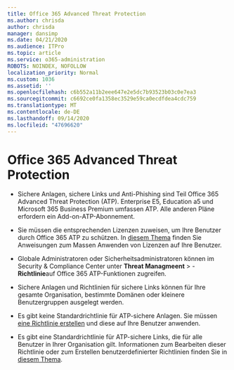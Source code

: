 ```yaml
---
title: Office 365 Advanced Threat Protection
ms.author: chrisda
author: chrisda
manager: dansimp
ms.date: 04/21/2020
ms.audience: ITPro
ms.topic: article
ms.service: o365-administration
ROBOTS: NOINDEX, NOFOLLOW
localization_priority: Normal
ms.custom: 1036
ms.assetid: ''
ms.openlocfilehash: c6b552a11b2eee647e2e5dc7b93523b03c0e7ea3
ms.sourcegitcommit: c6692ce0fa1358ec3529e59ca0ecdfdea4cdc759
ms.translationtype: MT
ms.contentlocale: de-DE
ms.lasthandoff: 09/14/2020
ms.locfileid: "47696620"
---
```

# <a name="office-365-advanced-threat-protection"></a>Office 365 Advanced Threat Protection

- Sichere Anlagen, sichere Links und Anti-Phishing sind Teil Office 365 Advanced Threat Protection (ATP). Enterprise E5, Education a5 und Microsoft 365 Business Premium umfassen ATP. Alle anderen Pläne erfordern ein Add-on-ATP-Abonnement.

- Sie müssen die entsprechenden Lizenzen zuweisen, um Ihre Benutzer durch Office 365 ATP zu schützen. In [diesem Thema](https://docs.microsoft.com/microsoft-365/admin/add-users/add-users) finden Sie Anweisungen zum Massen Anwenden von Lizenzen auf Ihre Benutzer.

- Globale Administratoren oder Sicherheitsadministratoren können im Security & Compliance Center unter **Threat Managmeent** \> - **Richtlinie**auf Office 365 ATP-Funktionen zugreifen.

- Sichere Anlagen und Richtlinien für sichere Links können für Ihre gesamte Organisation, bestimmte Domänen oder kleinere Benutzergruppen ausgelegt werden.

- Es gibt keine Standardrichtlinie für ATP-sichere Anlagen. Sie müssen [eine Richtlinie erstellen](https://docs.microsoft.com/microsoft-365/security/office-365-security/set-up-atp-safe-attachments-policies) und diese auf Ihre Benutzer anwenden.

- Es gibt eine Standardrichtlinie für ATP-sichere Links, die für alle Benutzer in Ihrer Organisation gilt. Informationen zum Bearbeiten dieser Richtlinie oder zum Erstellen benutzerdefinierter Richtlinien finden Sie in [diesem Thema](https://docs.microsoft.com/microsoft-365/security/office-365-security/set-up-atp-safe-links-policies).
